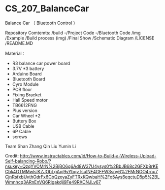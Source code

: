 # CS_207_BalanceCar
Balance Car （ Bluetooth Control ） 


Repository Comtemts:
 /build
   -/Project Code
   -/Bluetooth Code
 /img
 /Example 
 /Build process (img)
 /Final Show
 /Schematic Diagram 
 /LICENSE
 /README.MD


Material： 
- R3 balance car power board
- 3.7V *3 battery 
- Arduino Board
- Bluetooth Board
- Cyro Module
- PCB floor
- Fixing Bracket 
- Hall Speed motor
- TB6612FNG 
- Plus version
- Car Wheel *2 
- Buttery Box 
- USB Cable
- 6P Cable 
- screws


Team 
Shan Zhang
Qin Liu
Yumin Li 

Credit: 
http://www.instructables.com/id/How-to-Build-a-Wireless-Upload-Self-balancing-Robo/?nsukey=QzqYVOMrN%2BjBO6g6Ad8W37U4ysys0%2BbJB68c2GFXb8rKECbk4OTMMwlsIKZJObLgAqj9vYbqvTsuINF4GFFW3sny6%2FMrNOO4rnu7CjnRsfxbUvthOdrFx6CbQzoyaZyFTRxKQwbaH%2Fo5Ays6eqctuD5p5%2BLWmnhcq3ARnEnVQ6Rigakdji9Fe49RXCNJLv67
